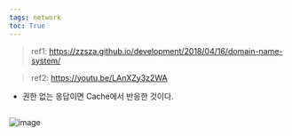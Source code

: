 ```yaml
---
tags: network
toc: True
---
```


> ref1: https://zzsza.github.io/development/2018/04/16/domain-name-system/

> ref2: https://youtu.be/LAnXZy3z2WA
* 권한 없는 응답이면 Cache에서 반응한 것이다.

##

![image](https://user-images.githubusercontent.com/67637935/138655441-1b67716f-21d0-4058-b005-08412178f398.png)
